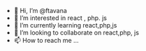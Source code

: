 - 👋 Hi, I’m @ftavana
- 👀 I’m interested in react , php. js
- 🌱 I’m currently learning react,php,js
- 💞️ I’m looking to collaborate on react,php, js
- 📫 How to reach me ...

<!---
ftavana/ftavana is a ✨ special ✨ repository because its `README.md` (this file) appears on your GitHub profile.
You can click the Preview link to take a look at your changes.
--->
